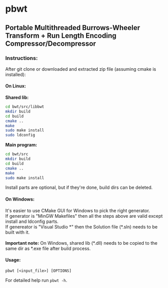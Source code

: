 # pbwt
## Portable Multithreaded Burrows-Wheeler Transform + Run Length Encoding Compressor/Decompressor

### Instructions:

After git clone or downloaded and extracted zip file (assuming cmake is installed):<br />

#### On Linux:

**Shared lib:**<br />

```sh
cd bwt/src/libbwt
mkdir build
cd build
cmake ..
make
sudo make install
sudo ldconfig
```

**Main program:**<br />

```sh
cd bwt/src
mkdir build
cd build
cmake ..
make
sudo make install
```

Install parts are optional, but if they're done, build dirs can be deleted.<br />


#### On Windows:

It's easier to use CMake GUI for Windows to pick the right generator.<br />
If generator is "MinGW Makefiles" then all the steps above are valid except install and ldconfig parts.<br />
If genereator is "Visual Studio \*" then the Solution file (\*.sln) needs to be built with it.<br /><br />
**Important note:** On Windows, shared lib (\*.dll) needs to be copied to the same dir as \*.exe file after build process.


#### Usage:

```
pbwt [<input_file>] [OPTIONS]
```

For detailed help run ```pbwt -h```.
